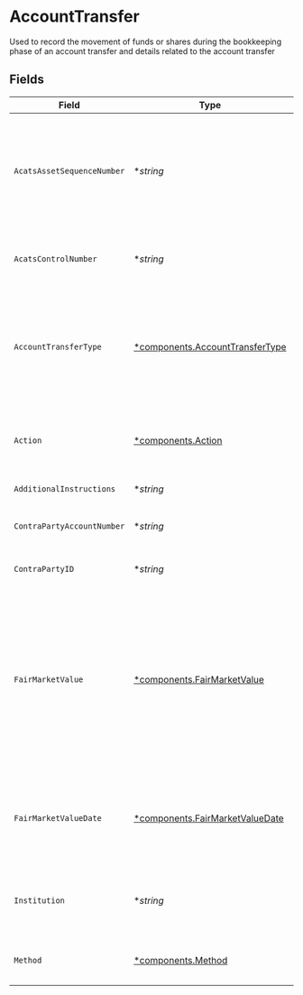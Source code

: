 # AccountTransfer

Used to record the movement of funds or shares during the bookkeeping phase of an account transfer and details related to the account transfer


## Fields

| Field                                                                                                                                                              | Type                                                                                                                                                               | Required                                                                                                                                                           | Description                                                                                                                                                        | Example                                                                                                                                                            |
| ------------------------------------------------------------------------------------------------------------------------------------------------------------------ | ------------------------------------------------------------------------------------------------------------------------------------------------------------------ | ------------------------------------------------------------------------------------------------------------------------------------------------------------------ | ------------------------------------------------------------------------------------------------------------------------------------------------------------------ | ------------------------------------------------------------------------------------------------------------------------------------------------------------------ |
| `AcatsAssetSequenceNumber`                                                                                                                                         | **string*                                                                                                                                                          | :heavy_minus_sign:                                                                                                                                                 | sequence number assigned by the DTCC ACATS transfer system for each asset transferred                                                                              | 20240424178509                                                                                                                                                     |
| `AcatsControlNumber`                                                                                                                                               | **string*                                                                                                                                                          | :heavy_minus_sign:                                                                                                                                                 | the unique transfer Identifier assigned by NSCC                                                                                                                    | 20240360002172                                                                                                                                                     |
| `AccountTransferType`                                                                                                                                              | [*components.AccountTransferType](../../models/components/accounttransfertype.md)                                                                                  | :heavy_minus_sign:                                                                                                                                                 | The type of asset movement being performed within the lifecycle of an account transfer process                                                                     | FULL_ACCOUNT_TRANSFER                                                                                                                                              |
| `Action`                                                                                                                                                           | [*components.Action](../../models/components/action.md)                                                                                                            | :heavy_minus_sign:                                                                                                                                                 | Indicates whether the account transfer is incoming or outgoing                                                                                                     | INCOMING                                                                                                                                                           |
| `AdditionalInstructions`                                                                                                                                           | **string*                                                                                                                                                          | :heavy_minus_sign:                                                                                                                                                 | Free form text field                                                                                                                                               | Account Transfer instruction                                                                                                                                       |
| `ContraPartyAccountNumber`                                                                                                                                         | **string*                                                                                                                                                          | :heavy_minus_sign:                                                                                                                                                 | account number at the contra firm                                                                                                                                  | DBtvTOGIqBu5Pmz9Y14laM6G5jWTACMvwCV22nLYteo                                                                                                                        |
| `ContraPartyID`                                                                                                                                                    | **string*                                                                                                                                                          | :heavy_minus_sign:                                                                                                                                                 | contra party identifier                                                                                                                                            | 9999                                                                                                                                                               |
| `FairMarketValue`                                                                                                                                                  | [*components.FairMarketValue](../../models/components/fairmarketvalue.md)                                                                                          | :heavy_minus_sign:                                                                                                                                                 | Total value of the securities being transferred. Used for sponsored transfers activity to ensure cost basis is accurately moved with the assets to the new account | {<br/>"value": "0.25"<br/>}                                                                                                                                        |
| `FairMarketValueDate`                                                                                                                                              | [*components.FairMarketValueDate](../../models/components/fairmarketvaluedate.md)                                                                                  | :heavy_minus_sign:                                                                                                                                                 | Date from which the asset was valued and used in the fair market value calculation                                                                                 | {<br/>"day": 28,<br/>"month": 7,<br/>"year": 2025<br/>}                                                                                                            |
| `Institution`                                                                                                                                                      | **string*                                                                                                                                                          | :heavy_minus_sign:                                                                                                                                                 | Contra party institution for the account transfer                                                                                                                  | Schwab                                                                                                                                                             |
| `Method`                                                                                                                                                           | [*components.Method](../../models/components/method.md)                                                                                                            | :heavy_minus_sign:                                                                                                                                                 | the method used for the account transfer                                                                                                                           | ACATS                                                                                                                                                              |